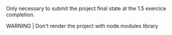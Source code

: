 Only necessary to submit the project final state at the 1.5 exercice completion. 

WARNING | Don't render the project with node.modules library

